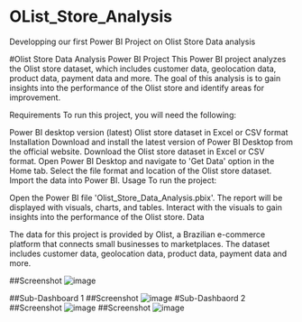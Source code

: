 # OList_Store_Analysis
Developping our first Power BI Project on Olist Store Data analysis

#Olist Store Data Analysis Power BI Project This Power BI project analyzes the Olist store dataset, which includes customer data, geolocation data, product data, payment data and more. The goal of this analysis is to gain insights into the performance of the Olist store and identify areas for improvement.

Requirements To run this project, you will need the following:

Power BI desktop version (latest) Olist store dataset in Excel or CSV format Installation Download and install the latest version of Power BI Desktop from the official website. Download the Olist store dataset in Excel or CSV format. Open Power BI Desktop and navigate to 'Get Data' option in the Home tab. Select the file format and location of the Olist store dataset. Import the data into Power BI. Usage To run the project:

Open the Power BI file 'Olist_Store_Data_Analysis.pbix'.
The report will be displayed with visuals, charts, and tables.
Interact with the visuals to gain insights into the performance of the Olist store.
Data

The data for this project is provided by Olist, a Brazilian e-commerce platform that connects small businesses to marketplaces. The dataset includes customer data, geolocation data, product data, payment data and more.


##Screenshot
![image](https://github.com/Saswat-Naik/OList_Store_Analysis/assets/144523146/f72328da-a012-45ef-a7aa-d1e091463d94)

##Sub-Dashboard 1
##Screenshot
![image](https://github.com/Saswat-Naik/OList_Store_Analysis/assets/144523146/c8ae0bec-3785-45a7-8755-0ae3b6ddffcd)
#Sub-Dashbaord 2
##Screenshot
![image](https://github.com/Saswat-Naik/OList_Store_Analysis/assets/144523146/6fd21f50-cce3-4867-be13-affb5205362c)
##Screenshot
![image](https://github.com/Saswat-Naik/OList_Store_Analysis/assets/144523146/5de057a7-b204-45fd-b520-e4148e4c9688)


